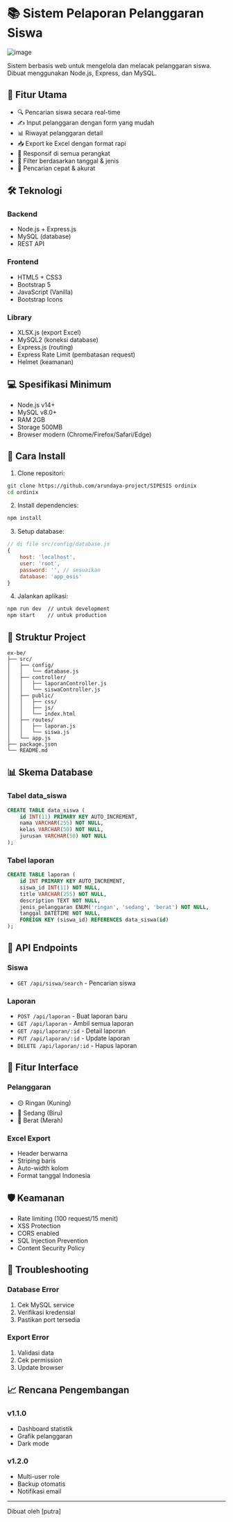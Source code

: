 # 📚 Sistem Pelaporan Pelanggaran Siswa

![image](https://i.imgur.com/BP3FbJz.jpeg)

Sistem berbasis web untuk mengelola dan melacak pelanggaran siswa. Dibuat menggunakan Node.js, Express, dan MySQL.

## 🌟 Fitur Utama

- 🔍 Pencarian siswa secara real-time
- ✍️ Input pelanggaran dengan form yang mudah
- 📊 Riwayat pelanggaran detail
- 📥 Export ke Excel dengan format rapi
- 📱 Responsif di semua perangkat
- 🎯 Filter berdasarkan tanggal & jenis
- 🔎 Pencarian cepat & akurat

## 🛠️ Teknologi

### Backend
- Node.js + Express.js
- MySQL (database)
- REST API

### Frontend
- HTML5 + CSS3
- Bootstrap 5
- JavaScript (Vanilla)
- Bootstrap Icons

### Library
- XLSX.js (export Excel)
- MySQL2 (koneksi database)
- Express.js (routing)
- Express Rate Limit (pembatasan request)
- Helmet (keamanan)

## 💻 Spesifikasi Minimum

- Node.js v14+
- MySQL v8.0+
- RAM 2GB
- Storage 500MB
- Browser modern (Chrome/Firefox/Safari/Edge)

## 🚀 Cara Install

1. Clone repositori:
```bash
git clone https://github.com/arundaya-project/SIPESIS ordinix
cd ordinix
```

2. Install dependencies:
```bash
npm install
```

3. Setup database:
```javascript
// di file src/config/database.js
{
    host: 'localhost',
    user: 'root',
    password: '', // sesuaikan
    database: 'app_osis'
}
```

4. Jalankan aplikasi:
```bash
npm run dev  // untuk development
npm start    // untuk production
```

## 📂 Struktur Project

```
ex-be/
├── src/
│   ├── config/
│   │   └── database.js
│   ├── controller/
│   │   ├── laporanController.js
│   │   └── siswaController.js
│   ├── public/
│   │   ├── css/
│   │   ├── js/
│   │   └── index.html
│   ├── routes/
│   │   ├── laporan.js
│   │   └── siswa.js
│   └── app.js
├── package.json
└── README.md
```

## 📊 Skema Database

### Tabel data_siswa
```sql
CREATE TABLE data_siswa (
    id INT(11) PRIMARY KEY AUTO_INCREMENT,
    nama VARCHAR(255) NOT NULL,
    kelas VARCHAR(50) NOT NULL,
    jurusan VARCHAR(50) NOT NULL
);
```

### Tabel laporan
```sql
CREATE TABLE laporan (
    id INT PRIMARY KEY AUTO_INCREMENT,
    siswa_id INT(11) NOT NULL,
    title VARCHAR(255) NOT NULL,
    description TEXT NOT NULL,
    jenis_pelanggaran ENUM('ringan', 'sedang', 'berat') NOT NULL,
    tanggal DATETIME NOT NULL,
    FOREIGN KEY (siswa_id) REFERENCES data_siswa(id)
);
```

## 🔗 API Endpoints

### Siswa
- `GET /api/siswa/search` - Pencarian siswa

### Laporan
- `POST /api/laporan` - Buat laporan baru
- `GET /api/laporan` - Ambil semua laporan
- `GET /api/laporan/:id` - Detail laporan
- `PUT /api/laporan/:id` - Update laporan
- `DELETE /api/laporan/:id` - Hapus laporan

## 🎨 Fitur Interface

### Pelanggaran
- 🟡 Ringan (Kuning)
- 🔵 Sedang (Biru)
- 🔴 Berat (Merah)

### Excel Export
- Header berwarna
- Striping baris
- Auto-width kolom
- Format tanggal Indonesia

## 🛡️ Keamanan

- Rate limiting (100 request/15 menit)
- XSS Protection
- CORS enabled
- SQL Injection Prevention
- Content Security Policy

## 🐛 Troubleshooting

### Database Error
1. Cek MySQL service
2. Verifikasi kredensial
3. Pastikan port tersedia

### Export Error
1. Validasi data
2. Cek permission
3. Update browser

## 📈 Rencana Pengembangan

### v1.1.0
- Dashboard statistik
- Grafik pelanggaran
- Dark mode

### v1.2.0
- Multi-user role
- Backup otomatis
- Notifikasi email

---
Dibuat oleh [putra]